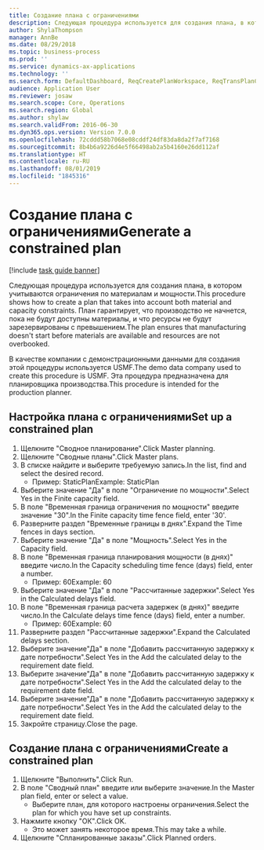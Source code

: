 ```yaml
---
title: Создание плана с ограничениями
description: Следующая процедура используется для создания плана, в котором учитываются ограничения по материалам и мощности.
author: ShylaThompson
manager: AnnBe
ms.date: 08/29/2018
ms.topic: business-process
ms.prod: ''
ms.service: dynamics-ax-applications
ms.technology: ''
ms.search.form: DefaultDashboard, ReqCreatePlanWorkspace, ReqTransPlanCard, ReqPlanSched
audience: Application User
ms.reviewer: josaw
ms.search.scope: Core, Operations
ms.search.region: Global
ms.author: shylaw
ms.search.validFrom: 2016-06-30
ms.dyn365.ops.version: Version 7.0.0
ms.openlocfilehash: 72cddd58b7068e08cddf24df83da8da2f7af7168
ms.sourcegitcommit: 8b4b6a9226d4e5f66498ab2a5b4160e26dd112af
ms.translationtype: HT
ms.contentlocale: ru-RU
ms.lasthandoff: 08/01/2019
ms.locfileid: "1845316"
---
```

# <a name="generate-a-constrained-plan"></a><span data-ttu-id="c1d3e-103">Создание плана с ограничениями</span><span class="sxs-lookup"><span data-stu-id="c1d3e-103">Generate a constrained plan</span></span>

[!include [task guide banner](../../includes/task-guide-banner.md)]

<span data-ttu-id="c1d3e-104">Следующая процедура используется для создания плана, в котором учитываются ограничения по материалам и мощности.</span><span class="sxs-lookup"><span data-stu-id="c1d3e-104">This procedure shows how to create a plan that takes into account both material and capacity constraints.</span></span> <span data-ttu-id="c1d3e-105">План гарантирует, что производство не начнется, пока не будут доступны материалы, и что ресурсы не будут зарезервированы с превышением.</span><span class="sxs-lookup"><span data-stu-id="c1d3e-105">The plan ensures that manufacturing doesn't start before materials are available and resources are not overbooked.</span></span> 

<span data-ttu-id="c1d3e-106">В качестве компании с демонстрационными данными для создания этой процедуры используется USMF.</span><span class="sxs-lookup"><span data-stu-id="c1d3e-106">The demo data company used to create this procedure is USMF.</span></span> <span data-ttu-id="c1d3e-107">Эта процедура предназначена для планировщика производства.</span><span class="sxs-lookup"><span data-stu-id="c1d3e-107">This procedure is intended for the production planner.</span></span>


## <a name="set-up-a-constrained-plan"></a><span data-ttu-id="c1d3e-108">Настройка плана с ограничениями</span><span class="sxs-lookup"><span data-stu-id="c1d3e-108">Set up a constrained plan</span></span>
1. <span data-ttu-id="c1d3e-109">Щелкните "Сводное планирование".</span><span class="sxs-lookup"><span data-stu-id="c1d3e-109">Click Master planning.</span></span>
2. <span data-ttu-id="c1d3e-110">Щелкните "Сводные планы".</span><span class="sxs-lookup"><span data-stu-id="c1d3e-110">Click Master plans.</span></span>
3. <span data-ttu-id="c1d3e-111">В списке найдите и выберите требуемую запись.</span><span class="sxs-lookup"><span data-stu-id="c1d3e-111">In the list, find and select the desired record.</span></span>
    * <span data-ttu-id="c1d3e-112">Пример: StaticPlan</span><span class="sxs-lookup"><span data-stu-id="c1d3e-112">Example: StaticPlan</span></span>  
4. <span data-ttu-id="c1d3e-113">Выберите значение "Да" в поле "Ограничение по мощности".</span><span class="sxs-lookup"><span data-stu-id="c1d3e-113">Select Yes in the Finite capacity field.</span></span>
5. <span data-ttu-id="c1d3e-114">В поле "Временная граница ограничения по мощности" введите значение "30".</span><span class="sxs-lookup"><span data-stu-id="c1d3e-114">In the Finite capacity time fence field, enter '30'.</span></span>
6. <span data-ttu-id="c1d3e-115">Разверните раздел "Временные границы в днях".</span><span class="sxs-lookup"><span data-stu-id="c1d3e-115">Expand the Time fences in days section.</span></span>
7. <span data-ttu-id="c1d3e-116">Выберите значение "Да" в поле "Мощность".</span><span class="sxs-lookup"><span data-stu-id="c1d3e-116">Select Yes in the Capacity field.</span></span>
8. <span data-ttu-id="c1d3e-117">В поле "Временная граница планирования мощности (в днях)" введите число.</span><span class="sxs-lookup"><span data-stu-id="c1d3e-117">In the Capacity scheduling time fence (days) field, enter a number.</span></span>
    * <span data-ttu-id="c1d3e-118">Пример: 60</span><span class="sxs-lookup"><span data-stu-id="c1d3e-118">Example: 60</span></span>  
9. <span data-ttu-id="c1d3e-119">Выберите значение "Да" в поле "Рассчитанные задержки".</span><span class="sxs-lookup"><span data-stu-id="c1d3e-119">Select Yes in the Calculated delays field.</span></span>
10. <span data-ttu-id="c1d3e-120">В поле "Временная граница расчета задержек (в днях)" введите число.</span><span class="sxs-lookup"><span data-stu-id="c1d3e-120">In the Calculate delays time fence (days) field, enter a number.</span></span>
    * <span data-ttu-id="c1d3e-121">Пример: 60</span><span class="sxs-lookup"><span data-stu-id="c1d3e-121">Example: 60</span></span>  
11. <span data-ttu-id="c1d3e-122">Разверните раздел "Рассчитанные задержки".</span><span class="sxs-lookup"><span data-stu-id="c1d3e-122">Expand the Calculated delays section.</span></span>
12. <span data-ttu-id="c1d3e-123">Выберите значение"Да" в поле "Добавить рассчитанную задержку к дате потребности".</span><span class="sxs-lookup"><span data-stu-id="c1d3e-123">Select Yes in the Add the calculated delay to the requirement date field.</span></span>
13. <span data-ttu-id="c1d3e-124">Выберите значение"Да" в поле "Добавить рассчитанную задержку к дате потребности".</span><span class="sxs-lookup"><span data-stu-id="c1d3e-124">Select Yes in the Add the calculated delay to the requirement date field.</span></span>
14. <span data-ttu-id="c1d3e-125">Выберите значение"Да" в поле "Добавить рассчитанную задержку к дате потребности".</span><span class="sxs-lookup"><span data-stu-id="c1d3e-125">Select Yes in the Add the calculated delay to the requirement date field.</span></span>
15. <span data-ttu-id="c1d3e-126">Закройте страницу.</span><span class="sxs-lookup"><span data-stu-id="c1d3e-126">Close the page.</span></span>

## <a name="create-a-constrained-plan"></a><span data-ttu-id="c1d3e-127">Создание плана с ограничениями</span><span class="sxs-lookup"><span data-stu-id="c1d3e-127">Create a constrained plan</span></span>
1. <span data-ttu-id="c1d3e-128">Щелкните "Выполнить".</span><span class="sxs-lookup"><span data-stu-id="c1d3e-128">Click Run.</span></span>
2. <span data-ttu-id="c1d3e-129">В поле "Сводный план" введите или выберите значение.</span><span class="sxs-lookup"><span data-stu-id="c1d3e-129">In the Master plan field, enter or select a value.</span></span>
    * <span data-ttu-id="c1d3e-130">Выберите план, для которого настроены ограничения.</span><span class="sxs-lookup"><span data-stu-id="c1d3e-130">Select the plan for which you have set up constraints.</span></span>  
3. <span data-ttu-id="c1d3e-131">Нажмите кнопку "OК".</span><span class="sxs-lookup"><span data-stu-id="c1d3e-131">Click OK.</span></span>
    * <span data-ttu-id="c1d3e-132">Это может занять некоторое время.</span><span class="sxs-lookup"><span data-stu-id="c1d3e-132">This may take a while.</span></span>  
4. <span data-ttu-id="c1d3e-133">Щелкните "Спланированные заказы".</span><span class="sxs-lookup"><span data-stu-id="c1d3e-133">Click Planned orders.</span></span>

